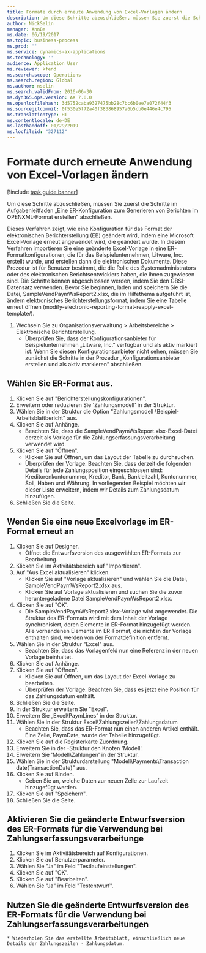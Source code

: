 ```yaml
---
title: Formate durch erneute Anwendung von Excel-Vorlagen ändern
description: Um diese Schritte abzuschließen, müssen Sie zuerst die Schritte im Aufgabenleitfaden „Eine ER-Konfiguration zum Generieren von Berichten im OPENXML-Format erstellen” abschließen.
author: NickSelin
manager: AnnBe
ms.date: 06/19/2017
ms.topic: business-process
ms.prod: ''
ms.service: dynamics-ax-applications
ms.technology: ''
audience: Application User
ms.reviewer: kfend
ms.search.scope: Operations
ms.search.region: Global
ms.author: nselin
ms.search.validFrom: 2016-06-30
ms.dyn365.ops.version: AX 7.0.0
ms.openlocfilehash: 3d5752caba9327475bb28c7bc6b0ee7e072f44f3
ms.sourcegitcommit: 0f530e5f72a40f383868957a6b5cb0e446e4c795
ms.translationtype: HT
ms.contentlocale: de-DE
ms.lasthandoff: 01/29/2019
ms.locfileid: "327112"
---
```

# <a name="modify-formats-by-reapplying-excel-templates"></a>Formate durch erneute Anwendung von Excel-Vorlagen ändern

[!include [task guide banner](../../includes/task-guide-banner.md)]

Um diese Schritte abzuschließen, müssen Sie zuerst die Schritte im Aufgabenleitfaden „Eine ER-Konfiguration zum Generieren von Berichten im OPENXML-Format erstellen” abschließen.

Dieses Verfahren zeigt, wie eine Konfiguration für das Format der elektronischen Berichterstellung (EB) geändert wird, indem eine Microsoft Excel-Vorlage erneut angewendet wird, die geändert wurde. In diesem Verfahren importieren Sie eine geänderte Excel-Vorlage in eine ER-Formatkonfigurationen, die für das Beispielunternehmen, Litware, Inc. erstellt wurde, und erstellen dann die elektronischen Dokumente. Diese Prozedur ist für Benutzer bestimmt, die die Rolle des Systemadministrators oder des elektronischen Berichtsentwicklers haben, die ihnen zugewiesen sind. Die Schritte können abgeschlossen werden, indem Sie den GBSI-Datensatz verwenden. Bevor Sie beginnen, laden und speichern Sie die Datei, SampleVendPaymWsReport2.xlsx, die im Hilfethema aufgeführt ist, ändern elektronisches Berichterstellungsformat, indem Sie eine Tabelle erneut öffnen (modify-electronic-reporting-format-reapply-excel-template/).

1. Wechseln Sie zu Organisationsverwaltung > Arbeitsbereiche > Elektronische Berichterstellung.
    * Überprüfen Sie, dass der Konfigurationsanbieter für Beispielunternehmen „Litware, Inc.” verfügbar und als aktiv markiert ist. Wenn Sie diesen Konfigurationsanbieter nicht sehen, müssen Sie zunächst die Schritte in der Prozedur „Konfigurationsanbieter erstellen und als aktiv markieren” abschließen.  

## <a name="select-the-er-format"></a>Wählen Sie ER-Format aus.
1. Klicken Sie auf "Berichterstellungskonfigurationen".
2. Erweitern oder reduzieren Sie 'Zahlungsmodell' in der Struktur.
3. Wählen Sie in der Struktur die Option "Zahlungsmodell \Beispiel-Arbeitsblattbericht" aus.
4. Klicken Sie auf Anhänge.
    * Beachten Sie, dass die SampleVendPaymWsReport.xlsx-Excel-Datei derzeit als Vorlage für die Zahlungserfassungsverarbeitung verwendet wird.   
5. Klicken Sie auf "Öffnen".
    * Klicken Sie auf Öffnen, um das Layout der Tabelle zu durchsuchen.  
    * Überprüfen der Vorlage. Beachten Sie, dass derzeit die folgenden Details für jede Zahlungsposition eingeschlossen sind: Kreditorenkontonummer, Kreditor, Bank, Bankleitzahl, Kontonummer, Soll, Haben und Währung. In vorliegenden Beispiel möchten wir dieser Liste erweitern, indem wir Details zum Zahlungsdatum hinzufügen.   
6. Schließen Sie die Seite.

## <a name="reapply-a-new-excel-template-to-er-format"></a>Wenden Sie eine neue Excelvorlage im ER-Format erneut an
1. Klicken Sie auf Designer.
    * Öffnet die Entwurfsversion des ausgewählten ER-Formats zur Bearbeitung.  
2. Klicken Sie im Aktivitätsbereich auf "Importieren".
3. Auf "Aus Excel aktualisieren" klicken.
    * Klicken Sie auf "Vorlage aktualisieren" und wählen Sie die Datei, SampleVendPaymWsReport2.xlsx aus.  
    * Klicken Sie auf Vorlage aktualisieren und suchen Sie die zuvor heruntergeladene Datei SampleVendPaymWsReport2.xlsx.  
4. Klicken Sie auf "OK".
    * Die SampleVendPaymWsReport2.xlsx-Vorlage wird angewendet. Die Struktur des ER-Formats wird mit dem Inhalt der Vorlage synchronisiert, deren Elemente in ER-Format hinzugefügt werden. Alle vorhandenen Elemente im ER-Format, die nicht in der Vorlage enthalten sind, werden von der Formatdefinition entfernt.  
5. Wählen Sie in der Struktur "Excel" aus.
    * Beachten Sie, dass das Vorlagenfeld nun eine Referenz in der neuen Vorlage beinhaltet.   
6. Klicken Sie auf Anhänge.
7. Klicken Sie auf "Öffnen".
    * Klicken Sie auf Öffnen, um das Layout der Excel-Vorlage zu bearbeiten.  
    * Überprüfen der Vorlage. Beachten Sie, dass es jetzt eine Position für das Zahlungsdatum enthält.   
8. Schließen Sie die Seite.
9. In der Struktur erweitern Sie "Excel".
10. Erweitern Sie „Excel\PaymLines” in der Struktur.
11. Wählen Sie in der Struktur Excel\Zahlungszeilen\Zahlungsdatum
    * Beachten Sie, dass das ER-Format nun einen anderen Artikel enthält. Eine Zelle, PaymDate, wurde der Tabelle hinzugefügt.  
12. Klicken Sie auf die Registerkarte Zuordnung.
13. Erweitern Sie in der -Struktur den Knoten 'Modell'.
14. Erweitern Sie 'Modell\Zahlungen' in der Struktur.
15. Wählen Sie in der Strukturdarstellung "Modell\Payments\Transaction date(TransactionDate)" aus.
16. Klicken Sie auf Binden.
    * Geben Sie an, welche Daten zur neuen Zelle zur Laufzeit hinzugefügt werden.  
17. Klicken Sie auf "Speichern".
18. Schließen Sie die Seite.

## <a name="enable-the-modified-draft-version-of-the-er-format-for-use-in-payment-journal-processing"></a>Aktivieren Sie die geänderte Entwurfsversion des ER-Formats für die Verwendung bei Zahlungserfassungsverarbeitunge
1. Klicken Sie im Aktivitätsbereich auf Konfigurationen.
2. Klicken Sie auf Benutzerparameter.
3. Wählen Sie "Ja" im Feld "Testlaufeinstellungen".
4. Klicken Sie auf "OK".
5. Klicken Sie auf "Bearbeiten".
6. Wählen Sie "Ja" im Feld "Testentwurf".

## <a name="use-the-modified-draft-version-of-the-er-format-for-payment-journal-processing"></a>Nutzen Sie die geänderte Entwurfsversion des ER-Formats für die Verwendung bei Zahlungserfassungsverarbeitungen
    * Wiederholen Sie das erstellte Arbeitsblatt, einschließlich neue Details der Zahlungszeilen - Zahlungsdatum.  

